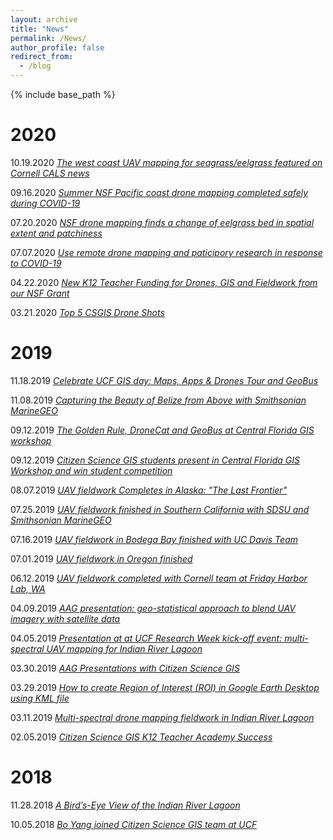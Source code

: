 ```yaml
---
layout: archive
title: "News"
permalink: /News/
author_profile: false
redirect_from:
  - /blog
---
```


{% include base_path %}

2020
======
10.19.2020 [*The west coast UAV mapping for seagrass/eelgrass featured on Cornell CALS news*](https://cals.cornell.edu/news/hunting-eelgrass-disease-san-juan-islands)

09.16.2020 [*Summer NSF Pacific coast drone mapping completed safely during COVID-19*](https://www.citizensciencegis.org/blog/summer-nsf-pacific-coast-drone-mapping-completed-safely-during-covid-19)

07.20.2020 [*NSF drone mapping finds a change of eelgrass bed in spatial extent and patchiness*](https://www.citizensciencegis.org/blog/eelresults20)

07.07.2020 [*Use remote drone mapping and paticipory research in response to COVID-19*](https://www.citizensciencegis.org/blog/dronecovid19)

04.22.2020 [*New K12 Teacher Funding for Drones, GIS and Fieldwork from our NSF Grant*](https://www.citizensciencegis.org/blog/new-teacher-funding-for-drones-gis-and-fieldwork-from-our-nsf-grant)

03.21.2020 [*Top 5 CSGIS Drone Shots*](https://www.citizensciencegis.org/blog/top-5-csgis-drone-shots)

2019
======
11.18.2019 [*Celebrate UCF GIS day: Maps, Apps & Drones Tour and GeoBus*](https://www.citizensciencegis.org/blog/gisday19)

11.08.2019 [*Capturing the Beauty of Belize from Above with Smithsonian MarineGEO*](https://www.citizensciencegis.org/blog/capturing-the-beauty-of-belize-from-above-with-drones-to-support-science-and-discovery-with-smithsonian-marinegeo)

09.12.2019 [*The Golden Rule, DroneCat and GeoBus at Central Florida GIS workshop*](https://www.citizensciencegis.org/blog/dr-hawthorne-brings-drone-cat-and-geobus-to-central-florida-gis-workshop)

09.12.2019 [*Citizen Science GIS students present in Central Florida GIS Workshop and win student competition*](https://www.citizensciencegis.org/blog/kirsten-bouck-and-morgan-mcdonald-won-the-student-presentation-competition)

08.07.2019 [*UAV fieldwork Completes in Alaska: "The Last Frontier"*](https://www.citizensciencegis.org/blog/citizen-science-gis-completes-drone-work-in-alaska-the-last-frontier)

07.25.2019 [*UAV fieldwork finished in Southern California with SDSU and Smithsonian MarineGEO*](https://www.citizensciencegis.org/blog/ucf-drone-team-finishes-the-mapping-in-southern-california-with-sdsu)

07.16.2019 [*UAV fieldwork in Bodega Bay finished with UC Davis Team*](https://www.citizensciencegis.org/blog/ucf-drone-team-finishes-eelgrass-research-alongside-uc-davis)

07.01.2019 [*UAV fieldwork in Oregon finished*](https://www.citizensciencegis.org/blog/ucf-drone-team-finishes-eelgrass-mapping-with-team-from-oregon-state-and-cornell)

06.12.2019 [*UAV fieldwork completed with Cornell team at Friday Harbor Lab, WA*](https://www.citizensciencegis.org/blog/nsf-eelgrass-project-ucf-drone-team-finished-coastal-mapping-with-team-from-uw-and-cornell)

04.09.2019 [*AAG presentation: geo-statistical approach to blend UAV imagery with satellite data*](https://www.citizensciencegis.org/blog/researcher-at-univ-of-central-florida-is-going-to-use-geo-statistical-approach-to-blend-uav-imagery-with-satellite-data-for-monitoring-seagrass-along-west-coast)

04.05.2019 [*Presentation at at UCF Research Week kick-off event: multi-spectral UAV mapping for Indian River Lagoon*](https://www.citizensciencegis.org/blog/dr-yang-presented-the-multi-spectral-uav-mapping-in-ucf-research-week-event)

03.30.2019 [*AAG Presentations with Citizen Science GIS*](https://www.citizensciencegis.org/blog/aag-presentations-with-citizen-science-gis)

03.29.2019 [*How to create Region of Interest (ROI) in Google Earth Desktop using KML file*](https://www.citizensciencegis.org/blog/how-to-create-region-of-interest-roi-in-google-earth-desktop-using-kml-file)


03.11.2019 [*Multi-spectral drone mapping fieldwork in Indian River Lagoon*](https://www.citizensciencegis.org/blog/multi-spectral-drone-mapping-field-trip-for-indian-river-lagoon-with-citizen-science-gis-team)

02.05.2019 [*Citizen Science GIS K12 Teacher Academy Success*](https://www.citizensciencegis.org/blog/citizen-science-gis-teacher-academy-maps-apps-and-drones-training-workshop)

2018
======
11.28.2018 [*A Bird’s-Eye View of the Indian River Lagoon*](https://www.citizensciencegis.org/blog/a-birds-eye-view-of-the-indian-river-lagoon-2)

10.05.2018 [*Bo Yang joined Citizen Science GIS team at UCF*](https://www.citizensciencegis.org/blog/welcome-dr-bo-yang)

